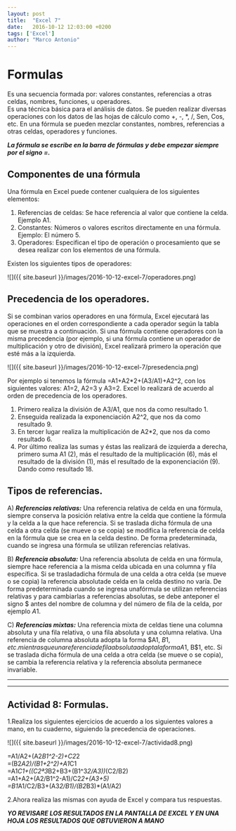 ```yaml
---
layout: post
title:  "Excel 7"
date:   2016-10-12 12:03:00 +0200
tags: ['Excel']
author: "Marco Antonio"
---
```


# Formulas

Es una secuencia formada por: valores constantes, referencias a otras celdas, nombres, funciones, u operadores. <br>
Es una técnica básica para el análisis de datos. Se pueden realizar diversas operaciones con los datos de las hojas de cálculo como +, -, *, /, Sen, Cos, etc. En una fórmula se pueden mezclar constantes, nombres, referencias a otras celdas, operadores y funciones.

***La fórmula se escribe en la barra de fórmulas y debe empezar siempre por el signo =.***

## Componentes de una fórmula

Una fórmula en Excel puede contener cualquiera de los siguientes elementos: 

1. Referencias de celdas: Se hace referencia al valor que contiene la celda. Ejemplo A1.
2. Constantes: Números o valores escritos directamente en una fórmula. Ejemplo: El número 5.
3. Operadores: Especifican el tipo de operación o procesamiento que se desea realizar con los elementos de una fórmula.

Existen los siguientes tipos de operadores: <br>

![]({{ site.baseurl }}/images/2016-10-12-excel-7/operadores.png)

## Precedencia de los operadores.

Si se combinan varios operadores en una fórmula, Excel ejecutará las operaciones en el orden correspondiente a cada operador según la tabla que se muestra a continuación.
Si una fórmula contiene operadores con la misma precedencia (por ejemplo, si una fórmula contiene un operador de multiplicación y otro de división), Excel realizará primero la operación que esté más a la izquierda. 
<br>

![]({{ site.baseurl }}/images/2016-10-12-excel-7/presedencia.png)


Por ejemplo si tenemos la fórmula =A1+A2*2+(A3/A1)+A2^2, con los siguientes valores: A1=2, A2=3 y A3=2. Excel lo realizará de acuerdo al orden de precedencia de los operadores.

1. Primero realiza la división de A3/A1, que nos da como resultado 1.
2. Enseguida realizada la exponenciación A2^2, que nos da como resultado 9.
3. En tercer lugar realiza la multiplicación de A2*2, que nos da como resultado 6.
4. Por último realiza las sumas y éstas las realizará de izquierda a derecha, primero suma A1 (2), más el resultado de la multiplicación (6), más el resultado de la división (1), más el resultado de la exponenciación (9). Dando como resultado 18.

## Tipos de referencias.

A) ***Referencias relativas:*** Una referencia relativa de celda en una fórmula, siempre conserva la posición relativa entre la celda que contiene la fórmula y la celda a la que hace referencia. Si se traslada dicha fórmula de una celda a otra celda (se mueve o se copia) se modifica la referencia de celda en la fórmula que se crea en la celda destino. De forma predeterminada, cuando se ingresa una fórmula se utilizan referencias relativas.

B) ***Referencia absoluta:*** Una referencia absoluta de celda en una fórmula, siempre hace referencia a la misma celda ubicada en una columna y fila específica. Si se trasladadicha fórmula de una celda a otra celda (se mueve o se copia) la referencia absolutade celda en la celda destino no varía. De forma predeterminada cuando se ingresa unafórmula se utilizan referencias relativas y para cambiarlas a referencias absolutas, se debe anteponer el signo $ antes del nombre de columna y del número de fila de la celda, por ejemplo $A$1.

C) ***Referencias mixtas:*** Una referencia mixta de celdas tiene una columna absoluta y una fila relativa, o una fila absoluta y una columna relativa. Una referencia de columna absoluta adopta la forma $A1, $B1, etc. mientras que una referencia de fila absoluta adopta la forma A$1, B$1, etc. Si se traslada dicha fórmula de una celda a otra celda (se mueve o se copia), se cambia la referencia relativa y la referencia absoluta permanece
invariable. 

***
***

## Actividad 8: Formulas.

1.Realiza los siguientes ejercicios de acuerdo a los siguientes valores a mano, en tu cuaderno, siguiendo la precedencia de operaciones.

![]({{ site.baseurl }}/images/2016-10-12-excel-7/actividad8.png)

=A1/A2+(A2*B1^2-2)+C2*2 <br>
=(B2*A2)/(B1+2^2)+A1*C1 <br>
=A1*C1+((C2ª3*B2+B3+(B1^3*2/A3))*(C2/B2) <br>
=A1+A2+(A2/B1^2-A1)/C2*2+(A3+5) <br>
=B1*A1/C2/B3+(A3*2/B1)/(B2*B3)*(A1/A2) <br>

2.Ahora realiza las mismas con ayuda de Excel y compara tus respuestas.

***YO REVISARE LOS RESULTADOS EN LA PANTALLA DE EXCEL Y EN UNA HOJA LOS RESULTADOS QUE OBTUVIERON A MANO***
